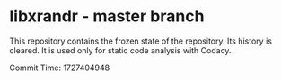 # libxrandr - master branch

This repository contains the frozen state of the repository.
Its history is cleared. It is used only for static code
analysis with Codacy.

Commit Time: 1727404948